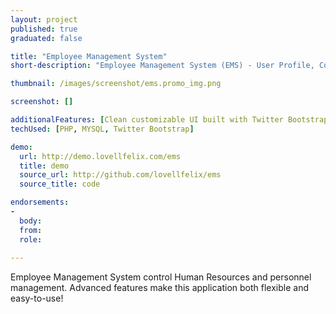 ```yaml
---
layout: project
published: true
graduated: false

title: "Employee Management System"
short-description: "Employee Management System (EMS) - User Profile, Contact Information, Secure login, and Payroll Reports."

thumbnail: /images/screenshot/ems.promo_img.png

screenshot: []

additionalFeatures: [Clean customizable UI built with Twitter Bootstrap, Simple two Step process, Check for exisiting installation]
techUsed: [PHP, MYSQL, Twitter Bootstrap]

demo:
  url: http://demo.lovellfelix.com/ems
  title: demo
  source_url: http://github.com/lovellfelix/ems
  source_title: code

endorsements:
-
  body:
  from: 
  role:   
 
---
```


Employee Management System control Human Resources and personnel management. Advanced features make this application both flexible and easy-to-use!
